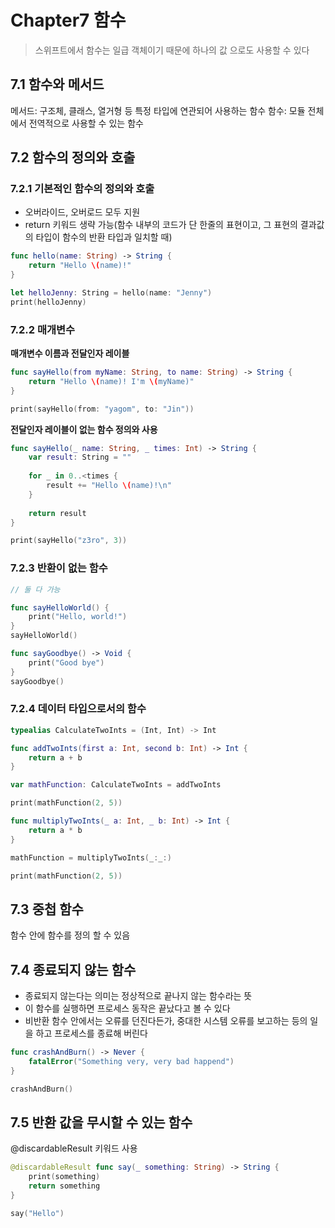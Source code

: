 # Chapter7 함수

> 스위프트에서 함수는 일급 객체이기 때문에 하나의 값 으로도 사용할 수 있다

## 7.1 함수와 메서드

메서드: 구조체, 클래스, 열거형 등 특정 타입에 연관되어 사용하는 함수
함수: 모듈 전체에서 전역적으로 사용할 수 있는 함수

## 7.2 함수의 정의와 호출

### 7.2.1 기본적인 함수의 정의와 호출

- 오버라이드, 오버로드 모두 지원
- return 키워드 생략 가능(함수 내부의 코드가 단 한줄의 표현이고, 그 표현의 결과값의 타입이 함수의 반환 타입과 일치할 때)

~~~ swift
func hello(name: String) -> String {
    return "Hello \(name)!"
}

let helloJenny: String = hello(name: "Jenny")
print(helloJenny)
~~~

### 7.2.2 매개변수

**매개변수 이름과 전달인자 레이블**

~~~ swift
func sayHello(from myName: String, to name: String) -> String {
    return "Hello \(name)! I'm \(myName)"
}

print(sayHello(from: "yagom", to: "Jin"))
~~~

**전달인자 레이블이 없는 함수 정의와 사용**

~~~ swift
func sayHello(_ name: String, _ times: Int) -> String {
    var result: String = ""
    
    for _ in 0..<times {
        result += "Hello \(name)!\n"
    }
    
    return result
}

print(sayHello("z3ro", 3))
~~~

### 7.2.3 반환이 없는 함수

~~~ swift
// 둘 다 가능

func sayHelloWorld() {
    print("Hello, world!")
}
sayHelloWorld()

func sayGoodbye() -> Void {
    print("Good bye")
}
sayGoodbye()
~~~

### 7.2.4 데이터 타입으로서의 함수

~~~ swift
typealias CalculateTwoInts = (Int, Int) -> Int

func addTwoInts(first a: Int, second b: Int) -> Int {
    return a + b
}

var mathFunction: CalculateTwoInts = addTwoInts

print(mathFunction(2, 5))

func multiplyTwoInts(_ a: Int, _ b: Int) -> Int {
    return a * b
}

mathFunction = multiplyTwoInts(_:_:)

print(mathFunction(2, 5))
~~~

## 7.3 중첩 함수

함수 안에 함수를 정의 할 수 있음

## 7.4 종료되지 않는 함수

- 종료되지 않는다는 의미는 정상적으로 끝나지 않는 함수라는 뜻
- 이 함수를 실행하면 프로세스 동작은 끝났다고 볼 수 있다
- 비반환 함수 안에서는 오류를 던진다든가, 중대한 시스템 오류를 보고하는 등의 일을 하고 프로세스를 종료해 버린다

~~~ swift
func crashAndBurn() -> Never {
    fatalError("Something very, very bad happend")
}

crashAndBurn()
~~~

## 7.5 반환 값을 무시할 수 있는 함수

@discardableResult 키워드 사용

~~~ swift
@discardableResult func say(_ something: String) -> String {
    print(something)
    return something
}

say("Hello")
~~~

